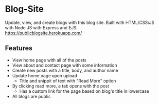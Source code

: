 # Blog-Site
Update, view, and create blogs with this blog site. Built with HTML/CSS/JS with Node JS with Express and EJS. <br> 
https://publicblogsite.herokuapp.com/

## Features
- View home page with all of the posts
- View about and contact page with some information
- Create new posts with a title, body, and author name 
- Update home page upon upload
  - Title and snippit of text with "Read More" option
- By clicking read more, a tab opens with the post 
  - Has a custom link for the page based on blog's title in lowercase
- All blogs are public

